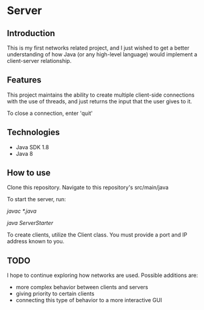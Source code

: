 # Server

## Introduction
This is my first networks related project, and I just wished to get a better understanding of how Java (or any high-level language) would implement a client-server relationship.

## Features
This project maintains the ability to create multiple client-side connections with the use of threads, and just returns the input that the user gives to it.

To close a connection, enter 'quit'

## Technologies
* Java SDK 1.8
* Java 8

## How to use

Clone this repository. 
Navigate to this repository's src/main/java 

To start the server, run:

*javac \*.java*

*java ServerStarter*

To create clients, utilize the Client class. You must provide a port and IP address known to you.
## TODO
I hope to continue exploring how networks are used. Possible additions are:
* more complex behavior between clients and servers
* giving priority to certain clients
* connecting this type of behavior to a more interactive GUI